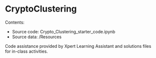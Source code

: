 # CryptoClustering

Contents: 

- Source code: Crypto_Clustering_starter_code.ipynb
- Source data: /Resources

Code assistance provided by Xpert Learning Assistant and solutions files for in-class activities.
